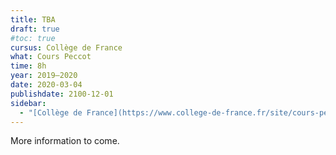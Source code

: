 ```yaml
---
title: TBA
draft: true
#toc: true
cursus: Collège de France
what: Cours Peccot
time: 8h
year: 2019–2020
date: 2020-03-04
publishdate: 2100-12-01
sidebar:
  - "[Collège de France](https://www.college-de-france.fr/site/cours-peccot/)"
---
```


<div class="alert alert-info" role="alert">More information to come.</div>
